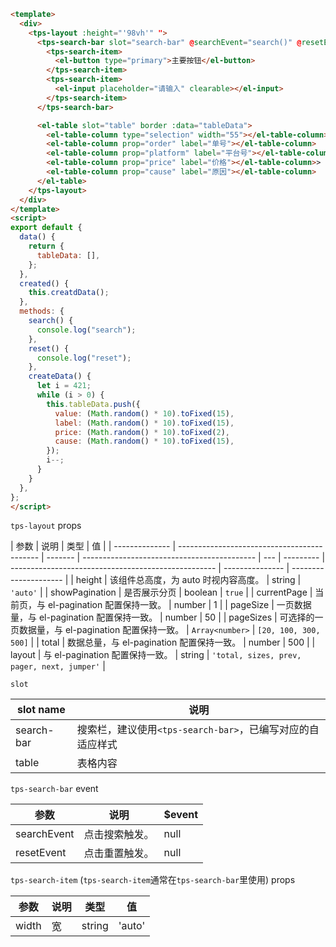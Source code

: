 ```html
<template>
  <div>
    <tps-layout :height="'98vh'" ">
      <tps-search-bar slot="search-bar" @searchEvent="search()" @resetEvent="reset()">
        <tps-search-item>
          <el-button type="primary">主要按钮</el-button>
        </tps-search-item>
        <tps-search-item>
          <el-input placeholder="请输入" clearable></el-input>
        </tps-search-item>
      </tps-search-bar>

      <el-table slot="table" border :data="tableData">
        <el-table-column type="selection" width="55"></el-table-column>
        <el-table-column prop="order" label="单号"></el-table-column>
        <el-table-column prop="platform" label="平台号"></el-table-column>
        <el-table-column prop="price" label="价格"></el-table-column>>
        <el-table-column prop="cause" label="原因"></el-table-column>
      </el-table>
    </tps-layout>
  </div>
</template>
<script>
export default {
  data() {
    return {
      tableData: [],
    };
  },
  created() {
    this.creatdData();
  },
  methods: {
    search() {
      console.log("search");
    },
    reset() {
      console.log("reset");
    },
    createData() {
      let i = 421;
      while (i > 0) {
        this.tableData.push({
          value: (Math.random() * 10).toFixed(15),
          label: (Math.random() * 10).toFixed(15),
          price: (Math.random() * 10).toFixed(2),
          cause: (Math.random() * 10).toFixed(15),
        });
        i--;
      }
    }
  },
};
</script>

```

`tps-layout` props

| 参数           | 说明                                        | 类型    | 值                                          |
| -------------- | ------------------------------------------- | ------- | ------------------------------------------- | --- | --------- | --------------------------------------------------- | --------------- | --------------------- |
| height         | 该组件总高度，为 auto 时视内容高度。        | string  | `'auto'`                                    |
| showPagination | 是否展示分页                                | boolean | `true`                                      |
| currentPage    | 当前页，与 el-pagination 配置保持一致。     | number  | 1                                           |
| pageSize       | 一页数据量，与 el-pagination 配置保持一致。 | number  | 50                                          |     | pageSizes | 可选择的一页数据量，与 el-pagination 配置保持一致。 | `Array<number>` | `[20, 100, 300, 500]` |
| total          | 数据总量，与 el-pagination 配置保持一致。   | number  | 500                                         |
| layout         | 与 el-pagination 配置保持一致。             | string  | `'total, sizes, prev, pager, next, jumper'` |

`slot`

| slot name  | 说明                                                       |
| ---------- | ---------------------------------------------------------- |
| search-bar | 搜索栏，建议使用`<tps-search-bar>`，已编写对应的自适应样式 |
| table      | 表格内容                                                   |

`tps-search-bar` event

| 参数        | 说明           | $event |
| ----------- | -------------- | ------ |
| searchEvent | 点击搜索触发。 | null   |
| resetEvent  | 点击重置触发。 | null   |

`tps-search-item` (`tps-search-item`通常在`tps-search-bar`里使用) props

| 参数  | 说明 | 类型   | 值     |
| ----- | ---- | ------ | ------ |
| width | 宽   | string | 'auto' |
